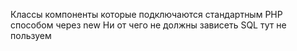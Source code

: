 Классы компоненты которые подключаются стандартным PHP способом 
через new
Ни от чего не должны зависеть
SQL тут не пользуем
